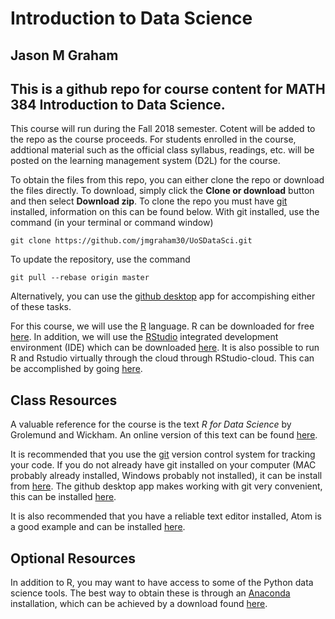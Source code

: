 # Introduction to Data Science
## Jason M Graham
## This is a github repo for course content for MATH 384 Introduction to Data Science.

This course will run during the Fall 2018 semester. Cotent will be added to the
repo as the course proceeds. For students enrolled in the course, addtional
material such as the official class syllabus, readings, etc. will be posted
on the learning management system (D2L) for the course.

To obtain the files from this repo, you can either clone the repo or download the files directly. To download, simply click the **Clone or download** button and then select **Download zip**. To clone the repo you must have [git](https://git-scm.com/) installed, information on this can be found below. With git installed, use the command (in your terminal or command window)

`git clone https://github.com/jmgraham30/UoSDataSci.git`

To update the repository, use the command

`git pull --rebase origin master`

Alternatively, you can use the [github desktop](https://desktop.github.com/) app for accompishing either of these tasks.

For this course, we will use the [R](https://www.r-project.org/) language. R can be downloaded for free [here](https://cran.revolutionanalytics.com/). In addition, we will use the [RStudio](https://www.rstudio.com/) integrated development environment (IDE) which can be downloaded [here](https://www.rstudio.com/products/rstudio/download/#download). It is also possible to run R and Rstudio virtually through the cloud through RStudio-cloud. This can be accomplished by going [here](https://rstudio.cloud/).

## Class Resources
A valuable reference for the course is the text *R for Data Science* by Grolemund and Wickham. An online version of this text can be found [here](http://r4ds.had.co.nz/).

It is recommended that you use the [git](https://git-scm.com/) version control system for tracking your code. If you do not already have git installed on your computer (MAC probably already installed, Windows probably not installed), it can be install from [here](https://git-scm.com/). The github desktop app makes working with git very convenient, this can be installed [here](https://desktop.github.com/).

It is also recommended that you have a reliable text editor installed, Atom is a good example and can be installed [here](https://atom.io/).

## Optional Resources
In addition to R, you may want to have access to some of the Python data science tools. The best way to obtain these is through an [Anaconda](https://www.anaconda.com/) installation, which can be achieved by a download found  [here](https://www.anaconda.com/download/#macos).
